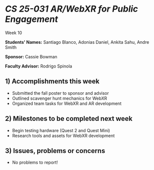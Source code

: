 
# *CS 25-031 AR/WebXR for Public Engagement*
Week 10

**Students' Names:**
Santiago Blanco, Adonias Daniel, Ankita Sahu, Andre Smith  

**Sponsor:**
Cassie Bowman  

**Faculty Advisor:**
Rodrigo Spinola  

## 1) Accomplishments this week ##
   - Submitted the fall poster to sponsor and advisor
   - Outlined scavenger hunt mechanics for WebXR
   - Organized team tasks for WebXR and AR development

## 2) Milestones to be completed next week ##
   - Begin testing hardware (Quest 2 and Quest Mini)
   - Research tools and assets for WebXR development

## 3) Issues, problems or concerns ##
   - No problems to report!


